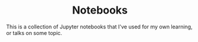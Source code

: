 <h1 align="center">Notebooks</h1>

This is a collection of Jupyter notebooks that I've used for my own learning, or talks on some topic.
